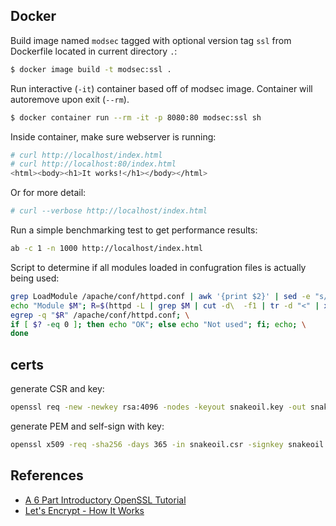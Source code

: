 ## Docker 

Build image named `modsec` tagged with optional version tag `ssl` from Dockerfile located in current directory `.`:
```bash
$ docker image build -t modsec:ssl .
```

Run interactive (`-it`) container based off of modsec image. Container will autoremove upon exit (`--rm`).
```bash
$ docker container run --rm -it -p 8080:80 modsec:ssl sh
```

<!-- FIXME neither works for now -->
Inside container, make sure webserver is running:
```bash
# curl http://localhost/index.html
# curl http://localhost:80/index.html
<html><body><h1>It works!</h1></body></html>
```

Or for more detail:
```bash
# curl --verbose http://localhost/index.html
```

Run a simple benchmarking test to get performance results:
```bash
ab -c 1 -n 1000 http://localhost/index.html
```

Script to determine if all modules loaded in confugration files is actually being used:
```bash
grep LoadModule /apache/conf/httpd.conf | awk '{print $2}' | sed -e "s/_module//" | while read M; do \
echo "Module $M"; R=$(httpd -L | grep $M | cut -d\  -f1 | tr -d "<" | xargs | tr " " "|"); \
egrep -q "$R" /apache/conf/httpd.conf; \
if [ $? -eq 0 ]; then echo "OK"; else echo "Not used"; fi; echo; \
done
```

## certs

generate CSR and key: 
```bash
openssl req -new -newkey rsa:4096 -nodes -keyout snakeoil.key -out snakeoil.csr
```
generate PEM and self-sign with key:
```bash
openssl x509 -req -sha256 -days 365 -in snakeoil.csr -signkey snakeoil.key -out snakeoil.pem
```

## References
- [A 6 Part Introductory OpenSSL Tutorial](https://www.keycdn.com/blog/openssl-tutorial)
- [Let's Encrypt - How It Works](https://letsencrypt.org/how-it-works/)